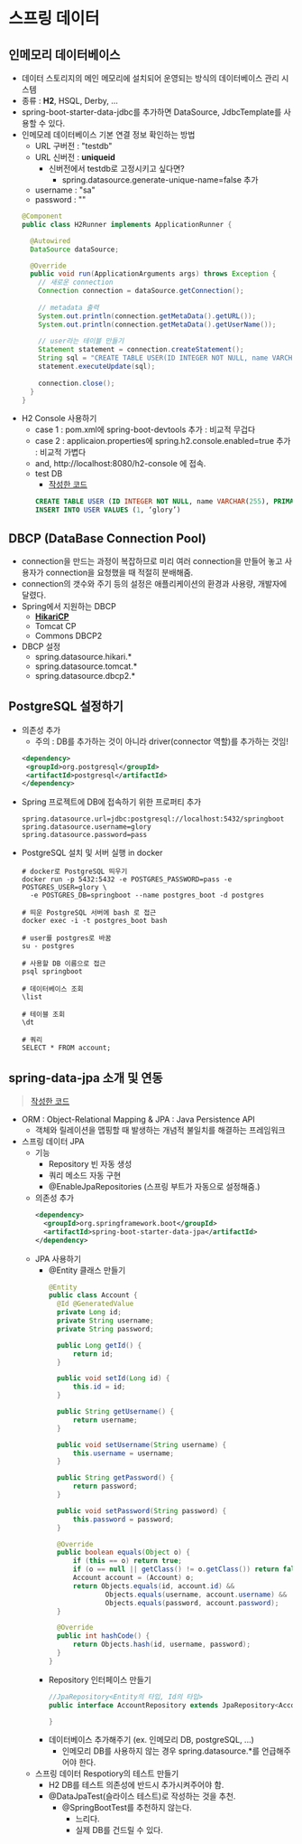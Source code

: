 # 스프링 데이터
## 인메모리 데이터베이스
* 데이터 스토리지의 메인 메모리에 설치되어 운영되는 방식의 데이터베이스 관리 시스템
* 종류 : __H2__, HSQL, Derby, ...
* spring-boot-starter-data-jdbc를 추가하면 DataSource, JdbcTemplate를 사용할 수 있다.
* 인메모레 데이터베이스 기본 연결 정보 확인하는 방법
  * URL 구버전 : "testdb"
  * URL 신버전 : __uniqueid__ 
    * 신버전에서 testdb로 고정시키고 싶다면?
      * spring.datasource.generate-unique-name=false 추가
  * username : "sa"
  * password : ""
  ```java
  @Component
  public class H2Runner implements ApplicationRunner {

    @Autowired
    DataSource dataSource;

    @Override
    public void run(ApplicationArguments args) throws Exception {
      // 새로운 connection
      Connection connection = dataSource.getConnection();
      
      // metadata 출력
      System.out.println(connection.getMetaData().getURL());
      System.out.println(connection.getMetaData().getUserName());
      
      // user라는 테이블 만들기
      Statement statement = connection.createStatement();
      String sql = "CREATE TABLE USER(ID INTEGER NOT NULL, name VARCHAR(255), PRIMARY KEY (id))";
      statement.executeUpdate(sql);
      
      connection.close();
    }
  }
  ```
* H2 Console 사용하기
  * case 1 : pom.xml에 spring-boot-devtools 추가 : 비교적 무겁다
  * case 2 : applicaion.properties에 spring.h2.console.enabled=true 추가 : 비교적 가볍다
  * and, http://localhost:8080/h2-console 에 접속.
  * test DB
    * [작성한 코드](https://github.com/96glory/whiteship-spring-boot/blob/be8e934807fc1b6e601427e2ab82ee7c7861964e/springdata/src/main/java/me/glory/springdata/H2Runner.java)
    ```sql
    CREATE TABLE USER (ID INTEGER NOT NULL, name VARCHAR(255), PRIMARY KEY (id))
    INSERT INTO USER VALUES (1, ‘glory’)
    ```

## DBCP (DataBase Connection Pool)
* connection을 만드는 과정이 복잡하므로 미리 여러 connection을 만들어 놓고 사용자가 connection을 요청했을 때 적절히 분배해줌.
* connection의 갯수와 주기 등의 설정은 애플리케이션의 환경과 사용량, 개발자에 달렸다.
* Spring에서 지원하는 DBCP
  * __[HikariCP](https://github.com/brettwooldridge/HikariCP#frequently-used)__
  * Tomcat CP
  * Commons DBCP2
* DBCP 설정
  * spring.datasource.hikari.*
  * spring.datasource.tomcat.*
  * spring.datasource.dbcp2.*
  
## PostgreSQL 설정하기
* 의존성 추가
  * 주의 : DB를 추가하는 것이 아니라 driver(connector 역할)를 추가하는 것임!
  ```xml
  <dependency>
   <groupId>org.postgresql</groupId>
   <artifactId>postgresql</artifactId>
  </dependency>
  ```
* Spring 프로젝트에 DB에 접속하기 위한 프로퍼티 추가
  ```properties
  spring.datasource.url=jdbc:postgresql://localhost:5432/springboot
  spring.datasource.username=glory
  spring.datasource.password=pass
  ```
* PostgreSQL 설치 및 서버 실행 in docker
  ```shell
  # docker로 PostgreSQL 띄우기
  docker run -p 5432:5432 -e POSTGRES_PASSWORD=pass -e POSTGRES_USER=glory \
    -e POSTGRES_DB=springboot --name postgres_boot -d postgres
  
  # 띄운 PostgreSQL 서버에 bash 로 접근
  docker exec -i -t postgres_boot bash
  
  # user를 postgres로 바꿈
  su - postgres
  
  # 사용할 DB 이름으로 접근
  psql springboot
  
  # 데이터베이스 조회
  \list
  
  # 테이블 조회
  \dt
  
  # 쿼리
  SELECT * FROM account;
  ```
  
## spring-data-jpa 소개 및 연동
> [작성한 코드](https://github.com/96glory/whiteship-spring-boot/tree/9df0f04325a1cd54822576326c8075841958d2b0/springdatajpa/src)
* ORM : Object-Relational Mapping & JPA : Java Persistence API
  * 객체와 릴레이션을 맵핑할 때 발생하는 개념적 불일치를 해결하는 프레임워크
* 스프링 데이터 JPA
  * 기능
    * Repository 빈 자동 생성
    * 쿼리 메소드 자동 구현
    * @EnableJpaRepositories (스프링 부트가 자동으로 설정해줌.)
  * 의존성 추가
    ```xml
    <dependency>
      <groupId>org.springframework.boot</groupId>
      <artifactId>spring-boot-starter-data-jpa</artifactId>
    </dependency>
    ```
  * JPA 사용하기
    * @Entity 클래스 만들기
      ```java
      @Entity
      public class Account {
        @Id @GeneratedValue
        private Long id;
        private String username;
        private String password;

        public Long getId() {
            return id;
        }

        public void setId(Long id) {
            this.id = id;
        }

        public String getUsername() {
            return username;
        }

        public void setUsername(String username) {
            this.username = username;
        }

        public String getPassword() {
            return password;
        }

        public void setPassword(String password) {
            this.password = password;
        }

        @Override
        public boolean equals(Object o) {
            if (this == o) return true;
            if (o == null || getClass() != o.getClass()) return false;
            Account account = (Account) o;
            return Objects.equals(id, account.id) &&
                    Objects.equals(username, account.username) &&
                    Objects.equals(password, account.password);
        }

        @Override
        public int hashCode() {
            return Objects.hash(id, username, password);
        }
      }
      ```
    * Repository 인터페이스 만들기
      ```java
      //JpaRepository<Entity의 타입, Id의 타입>
      public interface AccountRepository extends JpaRepository<Account, Long> {

      }
      ```
    * 데이터베이스 추가해주기 (ex. 인메모리 DB, postgreSQL, ...)
      * 인메모리 DB를 사용하지 않는 경우 spring.datasource.*를 언급해주어야 한다.
  * 스프링 데이터 Respotiory의 테스트 만들기
    * H2 DB를 테스트 의존성에 반드시 추가시켜주어야 함.
    * @DataJpaTest(슬라이스 테스트)로 작성하는 것을 추천.
      * @SpringBootTest를 추천하지 않는다.
        * 느리다.
        * 실제 DB를 건드릴 수 있다.


